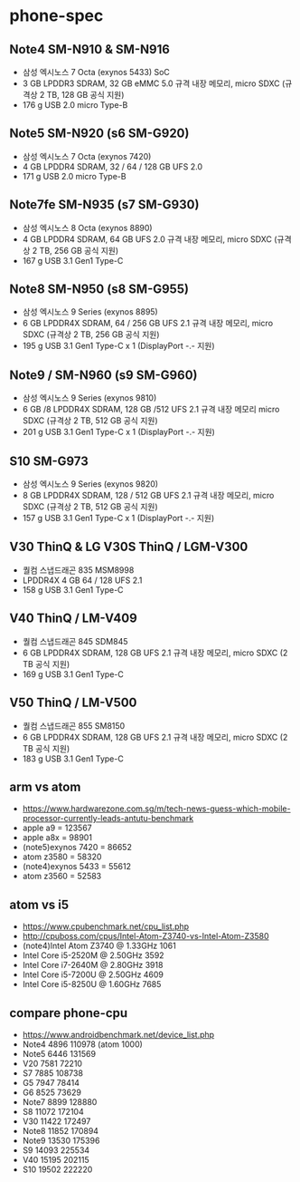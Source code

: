 # phone-spec

<!--
description = 정리자료
tag = think
-->

## Note4 SM-N910 & SM-N916
- 삼성 엑시노스 7 Octa (exynos 5433) SoC
- 3 GB LPDDR3 SDRAM, 32 GB eMMC 5.0 규격 내장 메모리, micro SDXC (규격상 2 TB, 128 GB 공식 지원)
- 176 g USB 2.0 micro Type-B
## Note5 SM-N920 (s6 SM-G920)
- 삼성 엑시노스 7 Octa (exynos 7420)
- 4 GB LPDDR4 SDRAM, 32 / 64 / 128 GB UFS 2.0
- 171 g USB 2.0 micro Type-B
## Note7fe SM-N935 (s7 SM-G930)
- 삼성 엑시노스 8 Octa (exynos 8890)
- 4 GB LPDDR4 SDRAM, 64 GB UFS 2.0 규격 내장 메모리, micro SDXC (규격상 2 TB, 256 GB 공식 지원)
- 167 g USB 3.1 Gen1 Type-C
## Note8 SM-N950 (s8 SM-G955)
- 삼성 엑시노스 9 Series (exynos 8895)
- 6 GB LPDDR4X SDRAM, 64 / 256 GB UFS 2.1 규격 내장 메모리, micro SDXC (규격상 2 TB, 256 GB 공식 지원)
- 195 g USB 3.1 Gen1 Type-C x 1 (DisplayPort -.- 지원)
## Note9 / SM-N960 (s9 SM-G960)
- 삼성 엑시노스 9 Series (exynos 9810)
- 6 GB /8 LPDDR4X SDRAM, 128 GB /512 UFS 2.1 규격 내장 메모리 micro SDXC (규격상 2 TB, 512 GB 공식 지원)
- 201 g USB 3.1 Gen1 Type-C x 1 (DisplayPort -.- 지원)
## S10 SM-G973
- 삼성 엑시노스 9 Series (exynos 9820)
- 8 GB LPDDR4X SDRAM, 128 / 512 GB UFS 2.1 규격 내장 메모리, micro SDXC (규격상 2 TB, 512 GB 공식 지원)
- 157 g USB 3.1 Gen1 Type-C x 1 (DisplayPort -.- 지원)

## V30 ThinQ & LG V30S ThinQ / LGM-V300
- 퀄컴 스냅드래곤 835 MSM8998
- LPDDR4X 4 GB 64 / 128 UFS 2.1
- 158 g USB 3.1 Gen1 Type-C
## V40 ThinQ / LM-V409
- 퀄컴 스냅드래곤 845 SDM845
- 6 GB LPDDR4X SDRAM, 128 GB UFS 2.1 규격 내장 메모리, micro SDXC (2 TB 공식 지원)
- 169 g USB 3.1 Gen1 Type-C
## V50 ThinQ / LM-V500
- 퀄컴 스냅드래곤 855 SM8150
- 6 GB LPDDR4X SDRAM, 128 GB UFS 2.1 규격 내장 메모리, micro SDXC (2 TB 공식 지원)
- 183 g USB 3.1 Gen1 Type-C

## arm vs atom
- https://www.hardwarezone.com.sg/m/tech-news-guess-which-mobile-processor-currently-leads-antutu-benchmark
- apple a9 = 123567
- apple a8x = 98901
- (note5)exynos 7420 = 86652
- atom z3580 = 58320
- (note4)exynos 5433 = 55612
- atom z3560 = 52583

## atom vs i5
- https://www.cpubenchmark.net/cpu_list.php
- http://cpuboss.com/cpus/Intel-Atom-Z3740-vs-Intel-Atom-Z3580
- (note4)Intel Atom Z3740 @ 1.33GHz 1061
- Intel Core i5-2520M @ 2.50GHz 3592
- Intel Core i7-2640M @ 2.80GHz 3918
- Intel Core i5-7200U @ 2.50GHz 4609
- Intel Core i5-8250U @ 1.60GHz 7685

## compare phone-cpu
- https://www.androidbenchmark.net/device_list.php
- Note4 4896 110978 (atom 1000)
- Note5 6446 131569
- V20 7581 72210
- S7 7885 108738
- G5 7947 78414
- G6 8525 73629
- Note7 8899 128880
- S8 11072 172104
- V30 11422 172497
- Note8 11852 170894
- Note9 13530 175396
- S9 14093 225534
- V40 15195 202115
- S10 19502 222220
